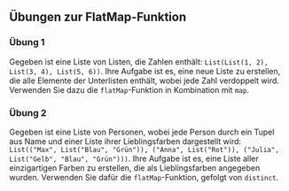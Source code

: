 ## Übungen zur FlatMap-Funktion

### Übung 1
Gegeben ist eine Liste von Listen, die Zahlen enthält: `List(List(1, 2), List(3, 4), List(5, 6))`. Ihre Aufgabe ist es, eine neue Liste zu erstellen, die alle Elemente der Unterlisten enthält, wobei jede Zahl verdoppelt wird. Verwenden Sie dazu die `flatMap`-Funktion in Kombination mit `map`.

### Übung 2
Gegeben ist eine Liste von Personen, wobei jede Person durch ein Tupel aus Name und einer Liste ihrer Lieblingsfarben dargestellt wird: `List(("Max", List("Blau", "Grün")), ("Anna", List("Rot")), ("Julia", List("Gelb", "Blau", "Grün")))`. Ihre Aufgabe ist es, eine Liste aller einzigartigen Farben zu erstellen, die als Lieblingsfarben angegeben wurden. Verwenden Sie dafür die `flatMap`-Funktion, gefolgt von `distinct`.